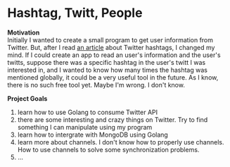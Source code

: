 # Hashtag, Twitt, People 


**Motivation**  
Initially I wanted to create a small program to get user information from Twitter. But, after I read [an article](https://blog.hubspot.com/marketing/hashtags-twitter-facebook-instagram) about Twitter hashtags, I changed my mind. If I could create an app to read an user's information and the user's twitts, suppose there was a specific hashtag in the user's twitt I was interested in, and I wanted to know how many times the hashtag was mentioned globally, it could be a very useful tool in the future. As I know, there is no such free tool yet. Maybe I'm wrong. I don't know.  


**Project Goals**  
1. learn how to use Golang to consume Twitter API
2. there are some interesting and crazy things on Twitter. Try to find something I can manipulate using my program
3. learn how to intergrate with MongoDB using Golang
4. learn more about channels. I don't know how to properly use channels. How to use channels to solve some synchronization problems.
5. ...
